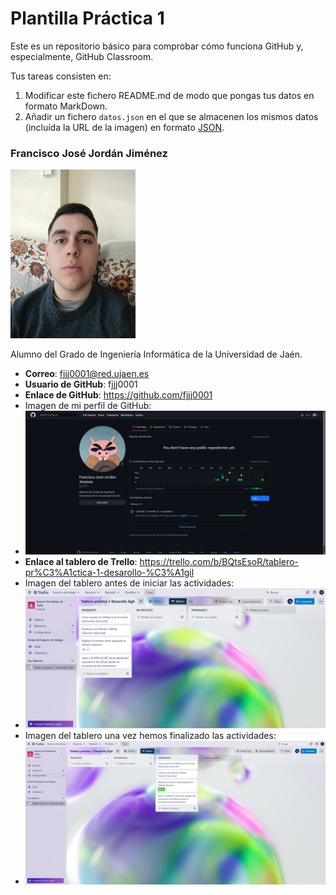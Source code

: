 # Plantilla Práctica 1
Este es un repositorio básico para comprobar cómo funciona GitHub y, especialmente, GitHub Classroom.

Tus tareas consisten en:
1) Modificar este fichero README.md de modo que pongas tus datos en formato MarkDown.
2) Añadir un fichero <code>datos.json</code> en el que se almacenen los mismos datos (incluída la URL de la imagen) en formato [JSON](https://es.wikipedia.org/wiki/JSON).

### Francisco José Jordán Jiménez
<img src='/fjjj0001-2023.jpg' width='200px'>

Alumno del Grado de Ingeniería Informática de la Universidad de Jaén.
* **Correo**: fjjj0001@red.ujaen.es
* **Usuario de GitHub**: fjjj0001
* **Enlace de GitHub**: https://github.com/fjjj0001
* Imagen de mi perfil de GitHub:
* <img src='/github_perfil.png'>
* **Enlace al tablero de Trello**: https://trello.com/b/BQtsEsoR/tablero-pr%C3%A1ctica-1-desarollo-%C3%A1gil
* Imagen del tablero antes de iniciar las actividades:
* <img src='/imagen_tablero_inicial.png'>
* Imagen del tablero una vez hemos finalizado las actividades:
* <img src='/imagen_tablero_final.png'>
